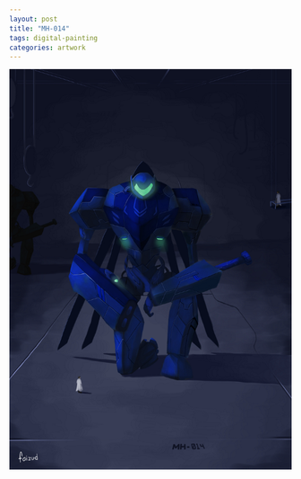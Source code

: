 ```yaml
---
layout: post
title: "MH-014"
tags: digital-painting
categories: artwork
---
```


![MH-014 artowrk](/assets/mh-014.png)

